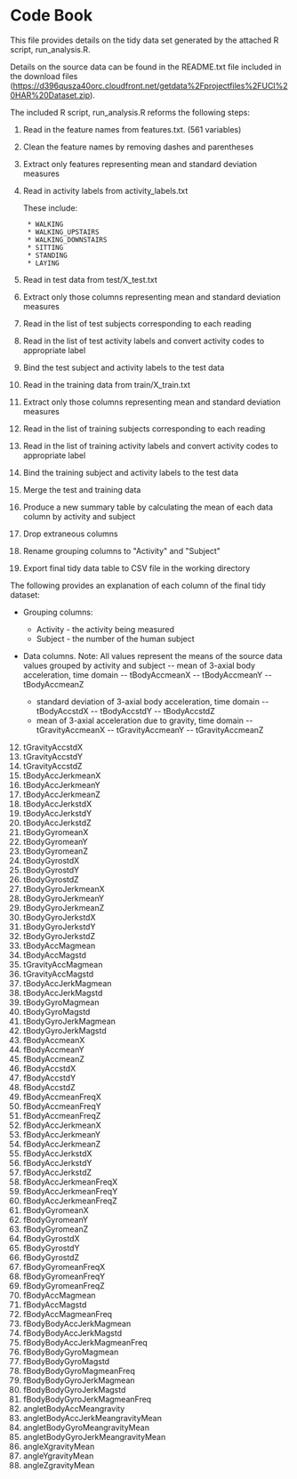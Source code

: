 Code Book
=========

This file provides details on the tidy data set generated by the attached R script, run_analysis.R.

Details on the source data can be found in the README.txt file included in the download files (https://d396qusza40orc.cloudfront.net/getdata%2Fprojectfiles%2FUCI%20HAR%20Dataset.zip).

The included R script, run_analysis.R reforms the following steps:

1) Read in the feature names from features.txt.  (561 variables)

2) Clean the feature names by removing dashes  and parentheses

3) Extract only features representing mean and standard deviation measures

4) Read in activity labels from activity_labels.txt

	These include:
	
		* WALKING
		* WALKING_UPSTAIRS
		* WALKING_DOWNSTAIRS
		* SITTING
		* STANDING
		* LAYING
		
5) Read in test data from test/X_test.txt

6) Extract only those columns representing mean and standard deviation measures

7) Read in the list of test subjects corresponding to each reading

8) Read in the list of test activity labels and convert activity codes to appropriate label

9) Bind the test subject and activity labels to the test data

10) Read in the training data from train/X_train.txt

11) Extract only those columns representing mean and standard deviation measures

12) Read in the list of training subjects corresponding to each reading

13) Read in the list of training activity labels and convert activity codes to appropriate label

14) Bind the training subject and activity labels to the test data 

15) Merge the test and training data

16) Produce a new summary table by calculating the mean of each data column by activity and subject

17) Drop extraneous columns

18) Rename grouping columns to "Activity" and "Subject"

19) Export final tidy data table to CSV file in the working directory

The following provides an explanation of each column of the final tidy dataset:

- Grouping columns:
	- Activity - the activity being measured
	- Subject - the number of the human subject

- Data columns.  Note: All values represent the means of the source data values grouped by activity and subject
	-- mean of 3-axial body acceleration, time domain
		-- tBodyAccmeanX
		-- tBodyAccmeanY
		-- tBodyAccmeanZ
	- standard deviation of 3-axial body acceleration, time domain
		-- tBodyAccstdX
		-- tBodyAccstdY
		-- tBodyAccstdZ
	- mean of 3-axial acceleration due to gravity, time domain
		-- tGravityAccmeanX
		-- tGravityAccmeanY
		-- tGravityAccmeanZ
12. tGravityAccstdX
13. tGravityAccstdY
14. tGravityAccstdZ
15. tBodyAccJerkmeanX
16. tBodyAccJerkmeanY
17. tBodyAccJerkmeanZ
18. tBodyAccJerkstdX
19. tBodyAccJerkstdY
20. tBodyAccJerkstdZ
21. tBodyGyromeanX
22. tBodyGyromeanY
23. tBodyGyromeanZ
24. tBodyGyrostdX
25. tBodyGyrostdY
26. tBodyGyrostdZ
27. tBodyGyroJerkmeanX
28. tBodyGyroJerkmeanY
29. tBodyGyroJerkmeanZ
30. tBodyGyroJerkstdX
31. tBodyGyroJerkstdY
32. tBodyGyroJerkstdZ
33. tBodyAccMagmean
34. tBodyAccMagstd
35. tGravityAccMagmean
36. tGravityAccMagstd
37. tBodyAccJerkMagmean
38. tBodyAccJerkMagstd
39. tBodyGyroMagmean
40. tBodyGyroMagstd
41. tBodyGyroJerkMagmean
42. tBodyGyroJerkMagstd
43. fBodyAccmeanX
44. fBodyAccmeanY
45. fBodyAccmeanZ
46. fBodyAccstdX
47. fBodyAccstdY
48. fBodyAccstdZ
49. fBodyAccmeanFreqX
50. fBodyAccmeanFreqY
51. fBodyAccmeanFreqZ
52. fBodyAccJerkmeanX
53. fBodyAccJerkmeanY
54. fBodyAccJerkmeanZ
55. fBodyAccJerkstdX
56. fBodyAccJerkstdY
57. fBodyAccJerkstdZ
58. fBodyAccJerkmeanFreqX
59. fBodyAccJerkmeanFreqY
60. fBodyAccJerkmeanFreqZ
61. fBodyGyromeanX
62. fBodyGyromeanY
63. fBodyGyromeanZ
64. fBodyGyrostdX
65. fBodyGyrostdY
66. fBodyGyrostdZ
67. fBodyGyromeanFreqX
68. fBodyGyromeanFreqY
69. fBodyGyromeanFreqZ
70. fBodyAccMagmean
71. fBodyAccMagstd
72. fBodyAccMagmeanFreq
73. fBodyBodyAccJerkMagmean
74. fBodyBodyAccJerkMagstd
75. fBodyBodyAccJerkMagmeanFreq
76. fBodyBodyGyroMagmean
77. fBodyBodyGyroMagstd
78. fBodyBodyGyroMagmeanFreq
79. fBodyBodyGyroJerkMagmean
80. fBodyBodyGyroJerkMagstd
81. fBodyBodyGyroJerkMagmeanFreq
82. angletBodyAccMeangravity
83. angletBodyAccJerkMeangravityMean
84. angletBodyGyroMeangravityMean
85. angletBodyGyroJerkMeangravityMean
86. angleXgravityMean
87. angleYgravityMean
88. angleZgravityMean